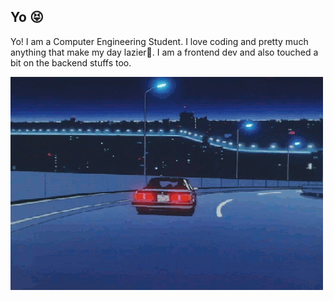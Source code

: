 ## Yo 😝
Yo! I am a Computer Engineering Student. I love coding and pretty much anything that make my day lazier🤣. I am a frontend dev and also touched a bit on the backend stuffs too.

![on my way](https://github.com/k4l4p/k4l4p/blob/main/index.gif?raw=true)